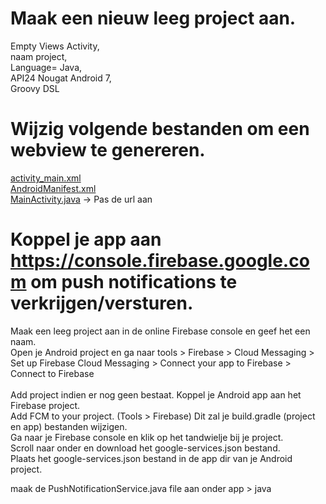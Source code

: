 # Maak een nieuw leeg project aan.
Empty Views Activity,<br>
naam project,<br>
Language= Java,<br>
API24 Nougat Android 7,  <br>
Groovy DSL

# Wijzig volgende bestanden om een webview te genereren.
<a href='https://github.com/lupotec/WV/blob/main/activity_main.xml'>activity_main.xml</a><br>
<a href='https://github.com/lupotec/WV/blob/main/AndroidManifest.xml'>AndroidManifest.xml</a><br>
<a href='https://github.com/lupotec/WV/blob/main/MainActivity.java'>MainActivity.java</a> -> Pas de url aan

# Koppel je app aan <a href='https://console.firebase.google.com'>https://console.firebase.google.com</a> om push notifications te verkrijgen/versturen.
Maak een leeg project aan in de online Firebase console en geef het een naam.<br>
Open je Android project en ga naar tools > Firebase > Cloud Messaging > Set up Firebase Cloud Messaging > Connect your app to Firebase > Connect to Firebase<br><br>
Add project indien er nog geen bestaat. Koppel je Android app aan het Firebase project.<br>
Add FCM to your project. (Tools > Firebase) Dit zal je build.gradle (project en app) bestanden wijzigen.<br>
Ga naar je Firebase console en klik op het tandwielje bij je project.<br>
Scroll naar onder en download het google-services.json bestand.<br>
Plaats het google-services.json bestand in de app dir van je Android project.<br>

maak de PushNotificationService.java file aan onder app > java
